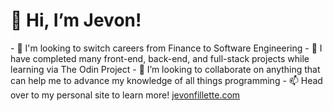 <h1>👋 Hi, I’m Jevon!</h1>
- 👀 I'm looking to switch careers from Finance to Software Engineering
- 🌱 I have completed many front-end, back-end, and full-stack projects while learning via The Odin Project
- 💞️ I’m looking to collaborate on anything that can help me to advance my knowledge of all things programming
- 📫 Head over to my personal site to learn more! <a href="https://daze-bot.github.io/portfolio/" target="_blank" rel="noreferrer">jevonfillette.com</a>

<!---
Daze-bot/Daze-bot is a ✨ special ✨ repository because its `README.md` (this file) appears on your GitHub profile.
You can click the Preview link to take a look at your changes.
--->
